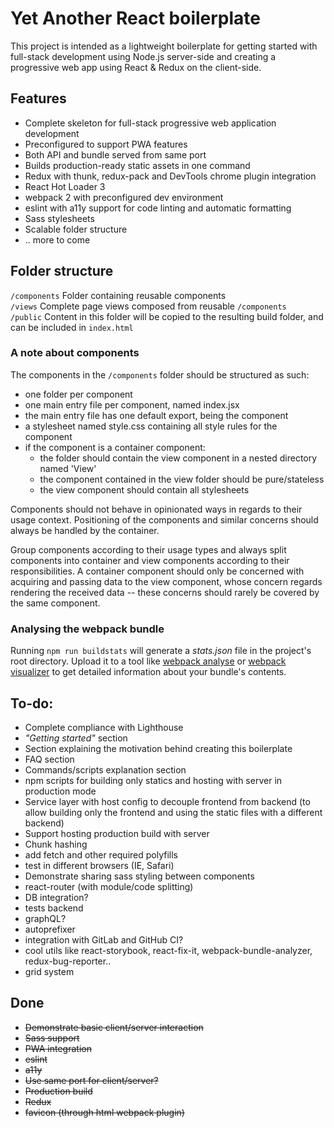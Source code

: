# Yet Another React boilerplate

This project is intended as a lightweight boilerplate for getting started with full-stack 
development using Node.js server-side and creating a progressive web app using 
React & Redux on the client-side.

## Features
*  Complete skeleton for full-stack progressive web application development
*  Preconfigured to support PWA features
*  Both API and bundle served from same port
*  Builds production-ready static assets in one command
*  Redux with thunk, redux-pack and DevTools chrome plugin integration
*  React Hot Loader 3
*  webpack 2 with preconfigured dev environment
*  eslint with a11y support for code linting and automatic formatting
*  Sass stylesheets
*  Scalable folder structure
*  .. more to come

## Folder structure
```/components``` Folder containing reusable components  
```/views``` Complete page views composed from reusable ```/components```  
```/public``` Content in this folder will be copied to the resulting build folder, and can be included in ```index.html```

### A note about components
The components in the ```/components``` folder should be structured as such:
*  one folder per component
*  one main entry file per component, named index.jsx
*  the main entry file has one default export, being the component
*  a stylesheet named style.css containing all style rules for the component
*  if the component is a container component: 
   *  the folder should contain the view component in a nested directory named 'View'
   *  the component contained in the view folder should be pure/stateless
   *  the view component should contain all stylesheets

Components should not behave in opinionated ways in regards to their usage context. 
Positioning of the components and similar concerns should always be handled by the container.

Group components according to their usage types and always split components into container and view 
components according to their responsibilities. 
A container component should only be concerned with acquiring and passing data
to the view component, whose concern regards rendering the received data -- these concerns should
rarely be covered by the same component.

### Analysing the webpack bundle
Running ```npm run buildstats``` will generate a *stats.json* file in the project's root directory.
Upload it to a tool like [webpack analyse][1] or [webpack visualizer][2] to get detailed information 
about your bundle's contents.

## To-do:
*  Complete compliance with Lighthouse
*  *"Getting started"* section
*  Section explaining the motivation behind creating this boilerplate
*  FAQ section
*  Commands/scripts explanation section
*  npm scripts for building only statics and hosting with server in production mode
*  Service layer with host config to decouple frontend from backend 
(to allow building only the frontend and using the static files with a different backend)
*  Support hosting production build with server
*  Chunk hashing
*  add fetch and other required polyfills
*  test in different browsers (IE, Safari)
*  Demonstrate sharing sass styling between components
*  react-router (with module/code splitting)
*  DB integration?
*  tests backend
*  graphQL?
*  autoprefixer
*  integration with GitLab and GitHub CI?
*  cool utils like react-storybook, react-fix-it, webpack-bundle-analyzer, redux-bug-reporter..
*  grid system


## Done
*  ~~Demonstrate basic client/server interaction~~
*  ~~Sass support~~
*  ~~PWA integration~~ 
*  ~~eslint~~
*  ~~a11y~~
*  ~~Use same port for client/server?~~
*  ~~Production build~~
*  ~~Redux~~
*  ~~favicon (through html webpack plugin)~~


[1]: https://webpack.github.io/analyse/
[2]: https://chrisbateman.github.io/webpack-visualizer/